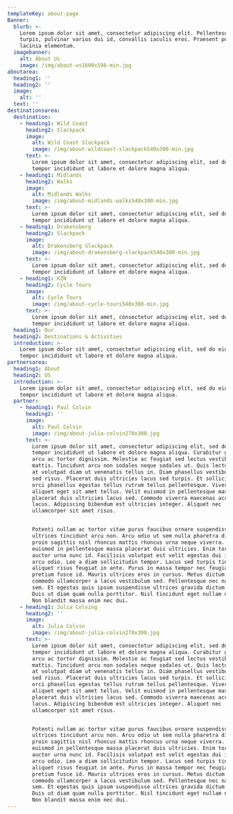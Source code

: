 ```yaml
---
templateKey: about-page
Banner:
  blurb: >-
    Lorem ipsum dolor sit amet, consectetur adipiscing elit. Pellentesque dolor
    turpis, pulvinar varius dui id, convallis iaculis eros. Praesent porta
    lacinia elementum.
  imagebanner:
    alt: About Us
    image: /img/about-us1600x596-min.jpg
aboutarea:
  heading1: ''
  heading2: ''
  image:
    alt: ''
  text: ''
destinationsarea:
  destination:
    - heading1: Wild Coast
      heading2: Slackpack
      image:
        alt: Wild Coast Slackpack
        image: /img/about-wildcoast-slackpack540x300-min.jpg
      text: >-
        Lorem ipsum dolor sit amet, consectetur adipiscing elit, sed do eiusmod
        tempor incididunt ut labore et dolore magna aliqua.
    - heading1: Midlands
      heading2: Walks
      image:
        alt: Midlands Walks
        image: /img/about-midlands-walks540x300-min.jpg
      text: >-
        Lorem ipsum dolor sit amet, consectetur adipiscing elit, sed do eiusmod
        tempor incididunt ut labore et dolore magna aliqua.
    - heading1: Drakensberg
      heading2: Slackpack
      image:
        alt: Drakensberg Slackpack
        image: /img/about-drakensberg-slackpack540x300-min.jpg
      text: >-
        Lorem ipsum dolor sit amet, consectetur adipiscing elit, sed do eiusmod
        tempor incididunt ut labore et dolore magna aliqua.
    - heading1: KZN
      heading2: Cycle Tours
      image:
        alt: Cycle Tours
        image: /img/about-cycle-tours540x300-min.jpg
      text: >-
        Lorem ipsum dolor sit amet, consectetur adipiscing elit, sed do eiusmod
        tempor incididunt ut labore et dolore magna aliqua.
  heading1: Our
  heading2: Destinations & Activities
  introduction: >-
    Lorem ipsum dolor sit amet, consectetur adipiscing elit, sed do eiusmod
    tempor incididunt ut labore et dolore magna aliqua.
partnersarea:
  heading1: About
  heading2: US
  introduction: >-
    Lorem ipsum dolor sit amet, consectetur adipiscing elit, sed do eiusmod
    tempor incididunt ut labore et dolore magna aliqua.
  partner:
    - heading1: Paul Colvin
      heading2: ''
      image:
        alt: Paul Colvin
        image: /img/about-julia-colvin270x300.jpg
      text: >-
        Lorem ipsum dolor sit amet, consectetur adipiscing elit, sed do eiusmod
        tempor incididunt ut labore et dolore magna aliqua. Curabitur gravida
        arcu ac tortor dignissim. Molestie ac feugiat sed lectus vestibulum
        mattis. Tincidunt arcu non sodales neque sodales ut. Quis lectus nulla
        at volutpat diam ut venenatis tellus in. Diam phasellus vestibulum lorem
        sed risus. Placerat duis ultricies lacus sed turpis. Et sollicitudin ac
        orci phasellus egestas tellus rutrum tellus pellentesque. Viverra
        aliquet eget sit amet tellus. Velit euismod in pellentesque massa
        placerat duis ultricies lacus sed. Commodo viverra maecenas accumsan
        lacus. Adipiscing bibendum est ultricies integer. Aliquet nec
        ullamcorper sit amet risus.


        Potenti nullam ac tortor vitae purus faucibus ornare suspendisse. Donec
        ultrices tincidunt arcu non. Arcu odio ut sem nulla pharetra diam. Vitae
        proin sagittis nisl rhoncus mattis rhoncus urna neque viverra. Velit
        euismod in pellentesque massa placerat duis ultricies. Enim tortor at
        auctor urna nunc id. Facilisis volutpat est velit egestas dui id ornare
        arcu odio. Leo a diam sollicitudin tempor. Lacus sed turpis tincidunt id
        aliquet risus feugiat in ante. Purus in massa tempor nec feugiat nisl
        pretium fusce id. Mauris ultrices eros in cursus. Metus dictum at tempor
        commodo ullamcorper a lacus vestibulum sed. Pellentesque nec nam aliquam
        sem. Et egestas quis ipsum suspendisse ultrices gravida dictum fusce ut.
        Duis ut diam quam nulla porttitor. Nisl tincidunt eget nullam non nisi.
        Non blandit massa enim nec dui.
    - heading1: Julia Colving
      heading2: ''
      image:
        alt: Julia Colvin
        image: /img/about-julia-colvin270x300.jpg
      text: >-
        Lorem ipsum dolor sit amet, consectetur adipiscing elit, sed do eiusmod
        tempor incididunt ut labore et dolore magna aliqua. Curabitur gravida
        arcu ac tortor dignissim. Molestie ac feugiat sed lectus vestibulum
        mattis. Tincidunt arcu non sodales neque sodales ut. Quis lectus nulla
        at volutpat diam ut venenatis tellus in. Diam phasellus vestibulum lorem
        sed risus. Placerat duis ultricies lacus sed turpis. Et sollicitudin ac
        orci phasellus egestas tellus rutrum tellus pellentesque. Viverra
        aliquet eget sit amet tellus. Velit euismod in pellentesque massa
        placerat duis ultricies lacus sed. Commodo viverra maecenas accumsan
        lacus. Adipiscing bibendum est ultricies integer. Aliquet nec
        ullamcorper sit amet risus.


        Potenti nullam ac tortor vitae purus faucibus ornare suspendisse. Donec
        ultrices tincidunt arcu non. Arcu odio ut sem nulla pharetra diam. Vitae
        proin sagittis nisl rhoncus mattis rhoncus urna neque viverra. Velit
        euismod in pellentesque massa placerat duis ultricies. Enim tortor at
        auctor urna nunc id. Facilisis volutpat est velit egestas dui id ornare
        arcu odio. Leo a diam sollicitudin tempor. Lacus sed turpis tincidunt id
        aliquet risus feugiat in ante. Purus in massa tempor nec feugiat nisl
        pretium fusce id. Mauris ultrices eros in cursus. Metus dictum at tempor
        commodo ullamcorper a lacus vestibulum sed. Pellentesque nec nam aliquam
        sem. Et egestas quis ipsum suspendisse ultrices gravida dictum fusce ut.
        Duis ut diam quam nulla porttitor. Nisl tincidunt eget nullam non nisi.
        Non blandit massa enim nec dui.
---
```



